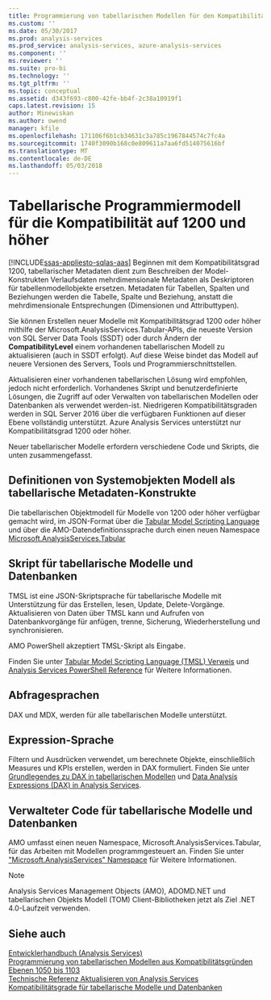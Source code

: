 ```yaml
---
title: Programmierung von tabellarischen Modellen für den Kompatibilitätsgrad 1200 | Microsoft Docs
ms.custom: ''
ms.date: 05/30/2017
ms.prod: analysis-services
ms.prod_service: analysis-services, azure-analysis-services
ms.component: ''
ms.reviewer: ''
ms.suite: pro-bi
ms.technology: ''
ms.tgt_pltfrm: ''
ms.topic: conceptual
ms.assetid: d343f693-c800-42fe-bb4f-2c38a10919f1
caps.latest.revision: 15
author: Minewiskan
ms.author: owend
manager: kfile
ms.openlocfilehash: 171106f6b1cb34631c3a785c1967844574c7fc4a
ms.sourcegitcommit: 1740f3090b168c0e809611a7aa6fd514075616bf
ms.translationtype: MT
ms.contentlocale: de-DE
ms.lasthandoff: 05/03/2018
---
```

# <a name="tabular-model-programming-for-compatibility-level-1200-and-higher"></a>Tabellarische Programmiermodell für die Kompatibilität auf 1200 und höher
[!INCLUDE[ssas-appliesto-sqlas-aas](../../includes/ssas-appliesto-sqlas-aas.md)]
Beginnen mit dem Kompatibilitätsgrad 1200, tabellarischer Metadaten dient zum Beschreiben der Model-Konstrukten Verlaufsdaten mehrdimensionale Metadaten als Deskriptoren für tabellenmodellobjekte ersetzen. Metadaten für Tabellen, Spalten und Beziehungen werden die Tabelle, Spalte und Beziehung, anstatt die mehrdimensionale Entsprechungen (Dimensionen und Attributtypen).  
  
Sie können Erstellen neuer Modelle mit Kompatibilitätsgrad 1200 oder höher mithilfe der Microsoft.AnalysisServices.Tabular-APIs, die neueste Version von SQL Server Data Tools (SSDT) oder durch Ändern der **CompatibilityLevel** einem vorhandenen tabellarischen Modell zu aktualisieren (auch in SSDT erfolgt). Auf diese Weise bindet das Modell auf neuere Versionen des Servers, Tools und Programmierschnittstellen.   
  
Aktualisieren einer vorhandenen tabellarischen Lösung wird empfohlen, jedoch nicht erforderlich. Vorhandenes Skript und benutzerdefinierte Lösungen, die Zugriff auf oder Verwalten von tabellarischen Modellen oder Datenbanken als verwendet werden-ist. Niedrigeren Kompatibilitätsgraden werden in SQL Server 2016 über die verfügbaren Funktionen auf dieser Ebene vollständig unterstützt. Azure Analysis Services unterstützt nur Kompatibilitätsgrad 1200 oder höher.
  
 Neuer tabellarischer Modelle erfordern verschiedene Code und Skripts, die unten zusammengefasst.  
  
## <a name="object-model-definitions-as-tabular-metadata-constructs"></a>Definitionen von Systemobjekten Modell als tabellarische Metadaten-Konstrukte  
 Die tabellarischen Objektmodell für Modelle von 1200 oder höher verfügbar gemacht wird, im JSON-Format über die [Tabular Model Scripting Language](../../analysis-services/tabular-model-scripting-language-tmsl-reference.md) und über die AMO-Datendefinitionssprache durch einen neuen Namespace [ Microsoft.AnalysisServices.Tabular](http://msdn.microsoft.com/library/microsoft.analysisservices.tabular.aspx)

## <a name="script-for-tabular-models-and-databases"></a>Skript für tabellarische Modelle und Datenbanken  
 TMSL ist eine JSON-Skriptsprache für tabellarische Modelle mit Unterstützung für das Erstellen, lesen, Update, Delete-Vorgänge. Aktualisieren von Daten über TMSL kann und Aufrufen von Datenbankvorgänge für anfügen, trenne, Sicherung, Wiederherstellung und synchronisieren.  
  
 AMO PowerShell akzeptiert TMSL-Skript als Eingabe.  
  
 Finden Sie unter [Tabular Model Scripting Language &#40;TMSL&#41; Verweis](../../analysis-services/tabular-model-scripting-language-tmsl-reference.md) und [Analysis Services PowerShell Reference](../../analysis-services/powershell/analysis-services-powershell-reference.md) für Weitere Informationen.  
  
## <a name="query-languages"></a>Abfragesprachen  
 DAX und MDX, werden für alle tabellarischen Modelle unterstützt.  
  
## <a name="expression-language"></a>Expression-Sprache  
 Filtern und Ausdrücken verwendet, um berechnete Objekte, einschließlich Measures und KPIs erstellen, werden in DAX formuliert. Finden Sie unter [Grundlegendes zu DAX in tabellarischen Modellen](../../analysis-services/tabular-models/understanding-dax-in-tabular-models-ssas-tabular.md) und [Data Analysis Expressions &#40;DAX&#41; in Analysis Services](http://msdn.microsoft.com/library/abb336c9-3346-4cab-b91b-90f93f4575e5).  
  
## <a name="managed-code-for-tabular-models-and-databases"></a>Verwalteter Code für tabellarische Modelle und Datenbanken  
 AMO umfasst einen neuen Namespace, Microsoft.AnalysisServices.Tabular, für das Arbeiten mit Modellen programmgesteuert an. Finden Sie unter ["Microsoft.AnalysisServices" Namespace](https://msdn.microsoft.com/library/ms146720\(SQL.130\).aspx) für Weitere Informationen.  
  
> [!NOTE]  
>  Analysis Services Management Objects (AMO), ADOMD.NET und tabellarischen Objekts Modell (TOM) Client-Bibliotheken jetzt als Ziel .NET 4.0-Laufzeit verwenden.   
  
## <a name="see-also"></a>Siehe auch  
 [Entwicklerhandbuch (Analysis Services)](../../analysis-services/analysis-services-developer-documentation.md)   
 [Programmierung von tabellarischen Modellen aus Kompatibilitätsgründen Ebenen 1050 bis 1103](../../analysis-services/tabular-model-programming-compatibility-levels-1050-1103/tabular-model-programming-for-compatibility-levels-1050-through-1103.md)   
 [Technische Referenz ](../../analysis-services/powershell/technical-reference-ssas.md) [Aktualisieren von Analysis Services](../../database-engine/install-windows/upgrade-analysis-services.md)  
 [Kompatibilitätsgrade für tabellarische Modelle und Datenbanken](../../analysis-services/tabular-model-programming-compatibility-levels-1050-1103/tabular-model-programming-for-compatibility-levels-1050-through-1103.md)  
  
  
